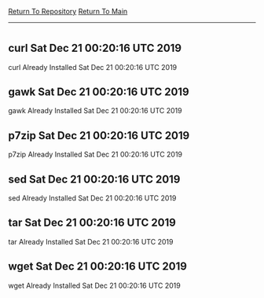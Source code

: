 [Return To Repository](https://github.com/deathbybandaid/piholeparser/)
[Return To Main](https://github.com/deathbybandaid/piholeparser/blob/master/RecentRunLogs/Mainlog.md)
____________________________________
# 
## curl Sat Dec 21 00:20:16 UTC 2019
curl Already Installed Sat Dec 21 00:20:16 UTC 2019
## gawk Sat Dec 21 00:20:16 UTC 2019
gawk Already Installed Sat Dec 21 00:20:16 UTC 2019
## p7zip Sat Dec 21 00:20:16 UTC 2019
p7zip Already Installed Sat Dec 21 00:20:16 UTC 2019
## sed Sat Dec 21 00:20:16 UTC 2019
sed Already Installed Sat Dec 21 00:20:16 UTC 2019
## tar Sat Dec 21 00:20:16 UTC 2019
tar Already Installed Sat Dec 21 00:20:16 UTC 2019
## wget Sat Dec 21 00:20:16 UTC 2019
wget Already Installed Sat Dec 21 00:20:16 UTC 2019
